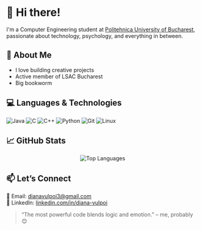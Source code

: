 # 👋 Hi there!

I'm a Computer Engineering student at [Politehnica University of Bucharest](https://upb.ro), passionate about technology, psychology, and everything in between.  

## 🧠 About Me

- I love building creative projects
- Active member of LSAC Bucharest  
- Big bookworm

## 💻 Languages & Technologies

<p>
  <img alt="Java" src="https://img.shields.io/badge/Java-%23ED8B00.svg?style=for-the-badge&logo=java&logoColor=white"/>
  <img alt="C" src="https://img.shields.io/badge/C-555555?style=for-the-badge&logo=c&logoColor=A8B9CC"/>
  <img alt="C++" src="https://img.shields.io/badge/C++-00599C?style=for-the-badge&logo=cplusplus&logoColor=white"/>
  <img alt="Python" src="https://img.shields.io/badge/Python-3670A0?style=for-the-badge&logo=python&logoColor=ffdd54"/>
  <img alt="Git" src="https://img.shields.io/badge/Git-F05032?style=for-the-badge&logo=git&logoColor=white"/>
  <img alt="Linux" src="https://img.shields.io/badge/Linux-FCC624?style=for-the-badge&logo=linux&logoColor=black"/>
</p>

## 📈 GitHub Stats

<p align="center">
<!--   <img src="https://github-readme-stats.vercel.app/api?username=dianav18&show_icons=true&theme=radical" alt="Diana's GitHub Stats" /> -->
<!--   <br/> -->
  <img src="https://github-readme-stats.vercel.app/api/top-langs/?username=dianav18&layout=compact&theme=radical" alt="Top Languages" />
</p>

## 📫 Let’s Connect

💌 Email: dianavulpoi3@gmail.com  
🔗 LinkedIn: [linkedin.com/in/diana-vulpoi](https://www.linkedin.com/in/diana-vulpoi/)

> “The most powerful code blends logic and emotion.” – me, probably 😊

